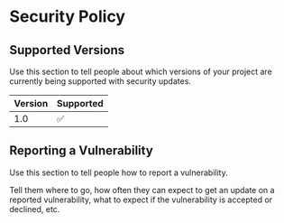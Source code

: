 # Security Policy

## Supported Versions

Use this section to tell people about which versions of your project are
currently being supported with security updates.

| Version | Supported          |
| ------- | -----------------  |
|  1.0    | ✅                 |

## Reporting a Vulnerability

Use this section to tell people how to report a vulnerability.

Tell them where to go, how often they can expect to get an update on a
reported vulnerability, what to expect if the vulnerability is accepted or
declined, etc.
